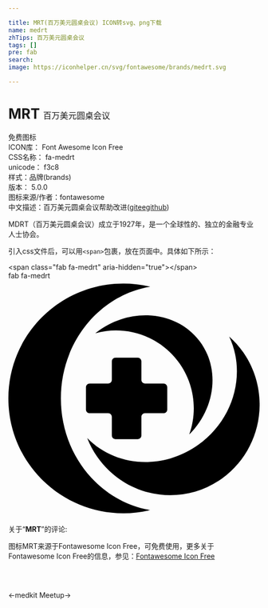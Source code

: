 ```yaml
---

title: MRT(百万美元圆桌会议) ICON转svg、png下载
name: medrt
zhTips: 百万美元圆桌会议
tags: []
pre: fab
search: 
image: https://iconhelper.cn/svg/fontawesome/brands/medrt.svg

---
```


# MRT  <small style="font-size: 60%;font-weight: 100">百万美元圆桌会议</small>


<div class="detail-page">
<p>
<span><span class="badge-success badge">免费图标</span> </span>
<br/>
<span>
ICON库：
<span class="badge-secondary badge">Font Awesome Icon Free</span> 
</span>
<br/>
<span>
CSS名称：
<span class="badge-secondary badge">fa-medrt</span> 
</span>
<br/>
<span>
unicode：
<span class="badge-secondary badge">f3c8</span> 
<copy-btn content='f3c8' btn-title=""></copy-btn>
<copy-btn :content='String.fromCodePoint(parseInt("f3c8", 16))' btn-title="复制U"></copy-btn>
</span><br/><span>样式：<span class="badge-light badge">品牌(brands)</span></span>
<br/>
<span>
版本：
<span class="badge-secondary badge">5.0.0</span> 
</span>
<br/>
<span>图标来源/作者：<span class="badge-light badge">fontawesome</span></span> 
<br/>
<span class="zh-detail">中文描述：<span class="badge-primary badge">百万美元圆桌会议</span><span class="help-link"><span>帮助改进</span>(<a href="https://gitee.com/liuwave/icon-helper/edit/master/json/fontawesome/brands/medrt.json" target="_blank" rel="noopener noreferrer">gitee</a><a href="https://github.com/liuwave/icon-helper/edit/master/json/fontawesome/brands/medrt.json" target="_blank" rel="noopener noreferrer">github</a></span>)</span><br/>
</p>
</div><div class="description description alert alert-light">MDRT（百万美元圆桌会议）成立于1927年，是一个全球性的、独立的金融专业人士协会。</div>
<div class="alert alert-dark">
  <i class="fab fa-medrt fa-xs"></i>
  <i class="fab fa-medrt fa-sm"></i>
  <i class="fab fa-medrt fa-lg"></i>
  <i class="fab fa-medrt fa-2x"></i>
  <i class="fab fa-medrt fa-3x"></i>
  <i class="fab fa-medrt fa-5x"></i>
  <i class="fab fa-medrt fa-7x"></i>
</div>
<div>
  <p>引入css文件后，可以用<code>&lt;span&gt;</code>包裹，放在页面中。具体如下所示：    
  </p>
  <div class="alert alert-primary" style="font-size: 14px">
    &lt;span class="fab fa-medrt" aria-hidden="true"&gt;&lt;/span&gt;
    <copy-btn content='<span class="fab fa-medrt" aria-hidden="true"></span>'></copy-btn>
  </div>
  <div class="alert alert-secondary">
    <i class="fab fa-medrt"
    style="font-size: 24px"
    aria-hidden="true"></i> fab fa-medrt
    <copy-btn content="fab fa-medrt" btn-title="复制图标名称"></copy-btn>
  </div>
</div>
<div id="svg" class="svg-wrap">
<svg xmlns="http://www.w3.org/2000/svg" viewBox="0 0 544 512"><path d="M113.7 256c0 121.8 83.9 222.8 193.5 241.1-18.7 4.5-38.2 6.9-58.2 6.9C111.4 504 0 393 0 256S111.4 8 248.9 8c20.1 0 39.6 2.4 58.2 6.9C197.5 33.2 113.7 134.2 113.7 256m297.4 100.3c-77.7 55.4-179.6 47.5-240.4-14.6 5.5 14.1 12.7 27.7 21.7 40.5 61.6 88.2 182.4 109.3 269.7 47 87.3-62.3 108.1-184.3 46.5-272.6-9-12.9-19.3-24.3-30.5-34.2 37.4 78.8 10.7 178.5-67 233.9m-218.8-244c-1.4 1-2.7 2.1-4 3.1 64.3-17.8 135.9 4 178.9 60.5 35.7 47 42.9 106.6 24.4 158 56.7-56.2 67.6-142.1 22.3-201.8-50-65.5-149.1-74.4-221.6-19.8M296 224c-4.4 0-8-3.6-8-8v-40c0-4.4-3.6-8-8-8h-48c-4.4 0-8 3.6-8 8v40c0 4.4-3.6 8-8 8h-40c-4.4 0-8 3.6-8 8v48c0 4.4 3.6 8 8 8h40c4.4 0 8 3.6 8 8v40c0 4.4 3.6 8 8 8h48c4.4 0 8-3.6 8-8v-40c0-4.4 3.6-8 8-8h40c4.4 0 8-3.6 8-8v-48c0-4.4-3.6-8-8-8h-40z"/></svg>
</div>
<detail full-name='fa-medrt'></detail>
<div class="icon-detail__container">
<p>关于“<b>MRT</b>”的评论:</p>
</div>
<Vssue title="关于“MRT”的评论" />    
<div><p>图标MRT来源于Fontawesome Icon Free，可免费使用，更多关于  Fontawesome Icon Free的信息，参见：<a target="_blank" href="https://iconhelper.cn/fontawesome.html">Fontawesome Icon Free</a>
</p></div>

<div style="padding:2rem 0 " class="page-nav"><p class="inner"><span class="prev">←<router-link to="/icon/solid/medkit.html">medkit</router-link></span> <span class="next"><router-link to="/icon/brands/meetup.html">Meetup</router-link>→</span></p></div>
